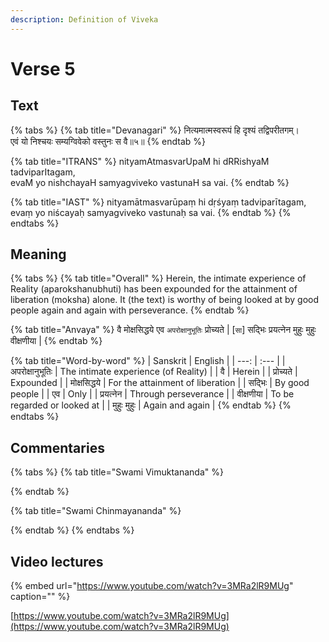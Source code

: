 ```yaml
---
description: Definition of Viveka
---
```


# Verse 5

## Text

{% tabs %}
{% tab title="Devanagari" %}
नित्यमात्मस्वरूपं हि दृश्यं तद्विपरीतगम्।  
एवं यो निश्चयः सम्यग्विवेको वस्तुनः स वै॥५॥
{% endtab %}

{% tab title="ITRANS" %}
nityamAtmasvarUpaM hi dRRishyaM tadviparItagam,  
evaM yo nishchayaH samyagviveko vastunaH sa vai.
{% endtab %}

{% tab title="IAST" %}
nityamātmasvarūpaṃ hi dṛśyaṃ tadviparītagam, evaṃ yo niścayaḥ samyagviveko vastunaḥ sa vai.
{% endtab %}
{% endtabs %}

## Meaning

{% tabs %}
{% tab title="Overall" %}
Herein, the intimate experience of Reality \(aparokshanubhuti\) has been expounded for the attainment of liberation \(moksha\) alone. It \(the text\) is worthy of being looked at by good people again and again with perseverance.
{% endtab %}

{% tab title="Anvaya" %}
वै मोक्षसिद्धये एव `अपरोक्षानुभूतिः` प्रोच्यते \| \[`सा`\] सद्भिः प्रयत्नेन मुहुः मुहुः वीक्षणीया \|
{% endtab %}

{% tab title="Word-by-word" %}
| Sanskrit | English |
| ---: | :--- |
| अपरोक्षानुभूतिः | The intimate experience \(of Reality\) |
| वै | Herein |
| प्रोच्यते | Expounded |
| मोक्षसिद्धये | For the attainment of liberation |
| सद्भिः | By good people |
| एव | Only |
| प्रयत्नेन | Through perseverance |
| वीक्षणीया | To be regarded or looked at |
| मुहुः मुहुः | Again and again |
{% endtab %}
{% endtabs %}

## Commentaries

{% tabs %}
{% tab title="Swami Vimuktananda" %}

{% endtab %}

{% tab title="Swami Chinmayananda" %}

{% endtab %}
{% endtabs %}

## Video lectures

{% embed url="https://www.youtube.com/watch?v=3MRa2lR9MUg" caption="" %}

[https://www.youtube.com/watch?v=3MRa2lR9MUg](https://www.youtube.com/watch?v=3MRa2lR9MUg)

